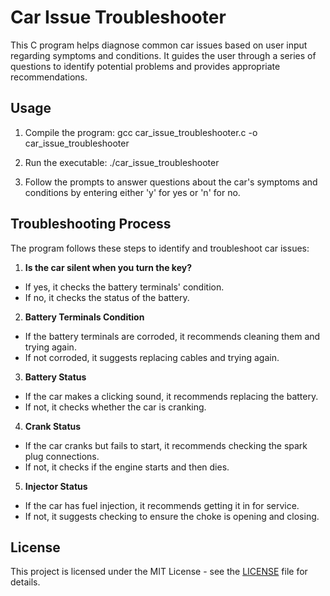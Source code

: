 # Car Issue Troubleshooter

This C program helps diagnose common car issues based on user input regarding symptoms and conditions. It guides the user through a series of questions to identify potential problems and provides appropriate recommendations.

## Usage

1. Compile the program:
gcc car_issue_troubleshooter.c -o car_issue_troubleshooter


2. Run the executable:
./car_issue_troubleshooter


3. Follow the prompts to answer questions about the car's symptoms and conditions by entering either 'y' for yes or 'n' for no.

## Troubleshooting Process

The program follows these steps to identify and troubleshoot car issues:

1. **Is the car silent when you turn the key?**
- If yes, it checks the battery terminals' condition.
- If no, it checks the status of the battery.

2. **Battery Terminals Condition**
- If the battery terminals are corroded, it recommends cleaning them and trying again.
- If not corroded, it suggests replacing cables and trying again.

3. **Battery Status**
- If the car makes a clicking sound, it recommends replacing the battery.
- If not, it checks whether the car is cranking.

4. **Crank Status**
- If the car cranks but fails to start, it recommends checking the spark plug connections.
- If not, it checks if the engine starts and then dies.

5. **Injector Status**
- If the car has fuel injection, it recommends getting it in for service.
- If not, it suggests checking to ensure the choke is opening and closing.

## License

This project is licensed under the MIT License - see the [LICENSE](LICENSE) file for details.


